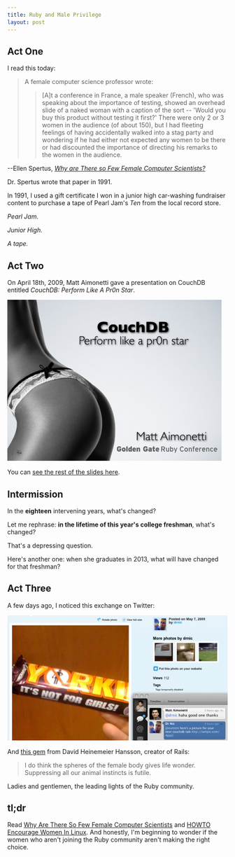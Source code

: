 ```yaml
--- 
title: Ruby and Male Privilege
layout: post
---
```


Act One
-------

I read this today:

> A female computer science professor wrote:
>> [A]t a conference in France, a male speaker (French), who was speaking about 
>> the importance of testing, showed an overhead slide of a naked woman with a 
>> caption of the sort -- 'Would you buy this product without testing it 
>> first?' There were only 2 or 3 women in the audience (of about 150), but I 
>> had fleeting feelings of having accidentally walked into a stag party and 
>> wondering if he had either not expected any women to be there or had 
>> discounted the importance of directing his remarks to the women in the
>> audience.

--Ellen Spertus, *[Why are There so Few Female Computer Scientists?](http://people.mills.edu/spertus/Gender/pap/pap.html)*

Dr. Spertus wrote that paper in 1991.

In 1991, I used a gift certificate I won in a junior high car-washing fundraiser
content to purchase a tape of Pearl Jam's *Ten* from the local record store.

*Pearl Jam.*

*Junior High.*

*A tape.*


Act Two
-------

On April 18th, 2009, Matt Aimonetti gave a presentation on CouchDB entitled 
*CouchDB: Perform Like A Pr0n Star*.

![The first slide from Matt Aimonetti's presentation, featuring a woman's rear in lingerie.](/images/couch-db.png "The first slide from Matt Aimonetti's presentation")

You can [see the rest of the slides here](http://www.slideshare.net/mattetti/couchdb-perform-like-a-pr0n-star).


Intermission
------------

In the **eighteen** intervening years, what's changed?

Let me rephrase: **in the lifetime of this year's college freshman**, what's 
changed?

That's a depressing question.

Here's another one: when she graduates in 2013, what will have changed for that
freshman?


Act Three
---------

A few days ago, I noticed this exchange on Twitter:

![blah](/images/staying-classy.png "An online exchange after the dust had cleared.")

And [this gem](http://twitter.com/dhh/status/1631342976) from David Heinemeier 
Hansson, creator of Rails:
> I do think the spheres of the female body gives life wonder. Suppressing all 
> our animal instincts is futile.

Ladies and gentlemen, the leading lights of the Ruby community.

tl;dr
-----

Read [Why Are There So Few Female Computer Scientists](http://people.mills.edu/spertus/Gender/pap/pap.html) and
[HOWTO Encourage Women In Linux](http://www.tldp.org/HOWTO/Encourage-Women-Linux-HOWTO/). And honestly,
I'm beginning to wonder if the women who aren't joining the Ruby community 
aren't making the right choice.